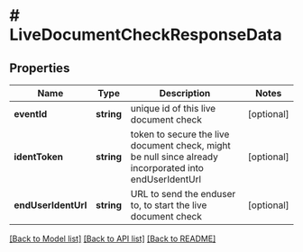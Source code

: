 # # LiveDocumentCheckResponseData

## Properties

Name | Type | Description | Notes
------------ | ------------- | ------------- | -------------
**eventId** | **string** | unique id of this live document check | [optional]
**identToken** | **string** | token to secure the live document check, might be null since already incorporated into endUserIdentUrl | [optional]
**endUserIdentUrl** | **string** | URL to send the enduser to, to start the live document check | [optional]

[[Back to Model list]](../../README.md#models) [[Back to API list]](../../README.md#endpoints) [[Back to README]](../../README.md)
